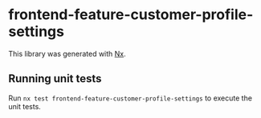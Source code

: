# frontend-feature-customer-profile-settings

This library was generated with [Nx](https://nx.dev).

## Running unit tests

Run `nx test frontend-feature-customer-profile-settings` to execute the unit tests.
